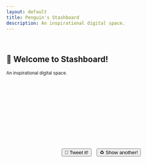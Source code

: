 ```yaml
---
layout: default
title: Penguin's Stashboard
description: An inspirational digital space.
---
```

<meta name="twitter:card" content="summary" />
<meta name="twitter:site" content="@Stashboard" />
<meta name="twitter:title" content="{{ page.title }}" />
<meta name="twitter:image" content="{{ page.title_image }}" />

<script src="https://ajax.googleapis.com/ajax/libs/jquery/3.5.1/jquery.min.js"></script>

<br>
<p align="center">
<h2>💬 Welcome to Stashboard!</h2>
<small>An inspirational digital space.</small>

<br><br><br>

<center>
<div class="card">
<h1 id = "id_emoji"/><h2 id = "id_title"/>
<h4 id = "id_text"/>
<br>
<h5 id = "id_topic"/>
</div>
<h2><br></h2>
<script src="js/random_quote.js"></script>
<button type = "button" id = "button_tweet" onClick="generateTweet();">🦆 Tweet it!</button>&emsp;<button type = "button" id = "button" onClick="window.location.reload();">♻️ Show another!</button>
</center>
</p>
